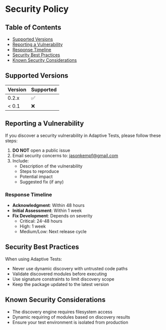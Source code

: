 # Security Policy

## Table of Contents

- [Supported Versions](#supported-versions)
- [Reporting a Vulnerability](#reporting-a-vulnerability)
- [Response Timeline](#response-timeline)
- [Security Best Practices](#security-best-practices)
- [Known Security Considerations](#known-security-considerations)

## Supported Versions

| Version | Supported          |
| ------- | ------------------ |
| 0.2.x   | :white_check_mark: |
| < 0.1   | :x:                |

## Reporting a Vulnerability

If you discover a security vulnerability in Adaptive Tests, please follow these steps:

1. **DO NOT** open a public issue
2. Email security concerns to: [jasonkempf@gmail.com](mailto:jasonkempf@gmail.com)
3. Include:
   - Description of the vulnerability
   - Steps to reproduce
   - Potential impact
   - Suggested fix (if any)

### Response Timeline

- **Acknowledgment**: Within 48 hours
- **Initial Assessment**: Within 1 week
- **Fix Development**: Depends on severity
  - Critical: 24-48 hours
  - High: 1 week
  - Medium/Low: Next release cycle

## Security Best Practices

When using Adaptive Tests:

- Never use dynamic discovery with untrusted code paths
- Validate discovered modules before executing
- Use signature constraints to limit discovery scope
- Keep the package updated to the latest version

## Known Security Considerations

- The discovery engine requires filesystem access
- Dynamic requiring of modules based on discovery results
- Ensure your test environment is isolated from production
